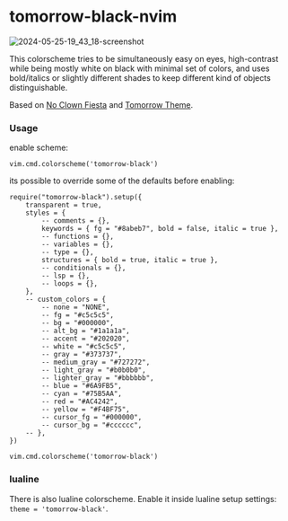 # tomorrow-black-nvim

![2024-05-25-19_43_18-screenshot](https://github.com/korei999/tomorrow-custom-nvim/assets/93387739/0d7ab458-92c7-450f-9495-2c524bbae577)

This colorscheme tries to be simultaneously easy on eyes, high-contrast while being mostly white on black with minimal set of colors, and uses bold/italics or slightly different shades to keep different kind of objects distinguishable.

Based on [No Clown Fiesta](https://github.com/aktersnurra/no-clown-fiesta.nvim) and [Tomorrow Theme](https://github.com/chriskempson/tomorrow-theme).

### Usage
enable scheme:
```
vim.cmd.colorscheme('tomorrow-black') 
```
its possible to override some of the defaults before enabling:
```
require("tomorrow-black").setup({
    transparent = true,
    styles = {
        -- comments = {},
        keywords = { fg = "#8abeb7", bold = false, italic = true },
        -- functions = {},
        -- variables = {},
        -- type = {},
        structures = { bold = true, italic = true },
        -- conditionals = {},
        -- lsp = {},
        -- loops = {},
    },
    -- custom_colors = {
        -- none = "NONE",
        -- fg = "#c5c5c5",
        -- bg = "#000000",
        -- alt_bg = "#1a1a1a",
        -- accent = "#202020",
        -- white = "#c5c5c5",
        -- gray = "#373737",
        -- medium_gray = "#727272",
        -- light_gray = "#b0b0b0",
        -- lighter_gray = "#bbbbbb",
        -- blue = "#6A9FB5",
        -- cyan = "#75B5AA",
        -- red = "#AC4242",
        -- yellow = "#F4BF75",
        -- cursor_fg = "#000000",
        -- cursor_bg = "#cccccc",
    -- },
})

vim.cmd.colorscheme('tomorrow-black') 
```
### lualine
There is also lualine colorscheme. Enable it inside lualine setup settings: `theme = 'tomorrow-black'`.
